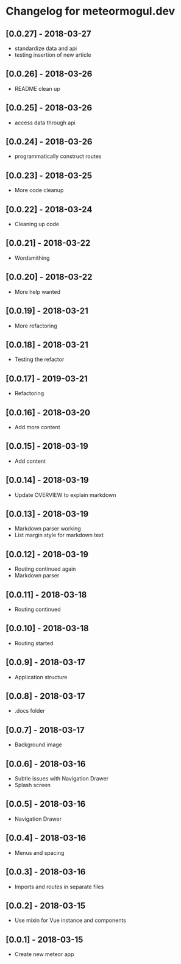 # Changelog for meteormogul.dev

## [0.0.27] - 2018-03-27

- standardize data and api
- testing insertion of new article

## [0.0.26] - 2018-03-26

- README clean up

## [0.0.25] - 2018-03-26

- access data through api

## [0.0.24] - 2018-03-26

- programmatically construct routes

## [0.0.23] - 2018-03-25

- More code cleanup

## [0.0.22] - 2018-03-24

- Cleaning up code

## [0.0.21] - 2018-03-22

- Wordsmithing

## [0.0.20] - 2018-03-22

- More help wanted

## [0.0.19] - 2018-03-21

- More refactoring

## [0.0.18] - 2018-03-21

- Testing the refactor

## [0.0.17] - 2019-03-21

- Refactoring

## [0.0.16] - 2018-03-20

- Add more content

## [0.0.15] - 2018-03-19

- Add content

## [0.0.14] - 2018-03-19

- Update OVERVIEW to explain markdown

## [0.0.13] - 2018-03-19

- Markdown parser working
- List margin style for markdown text

## [0.0.12] - 2018-03-19

- Routing continued again
- Markdown parser

## [0.0.11] - 2018-03-18

- Routing continued

## [0.0.10] - 2018-03-18

- Routing started

## [0.0.9] - 2018-03-17

- Application structure

## [0.0.8] - 2018-03-17

- .docs folder

## [0.0.7] - 2018-03-17

- Background image

## [0.0.6] - 2018-03-16

- Subtle issues with Navigation Drawer
- Splash screen

## [0.0.5] - 2018-03-16

- Navigation Drawer

## [0.0.4] - 2018-03-16

- Menus and spacing

## [0.0.3] - 2018-03-16

- Imports and routes in separate files

## [0.0.2] - 2018-03-15

- Use mixin for Vue instance and components

## [0.0.1] - 2018-03-15

- Create new meteor app
